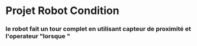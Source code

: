 # Projet Robot Condition
### le robot fait un tour complet en utilisant capteur de proximité et l'operateur "lorsque "